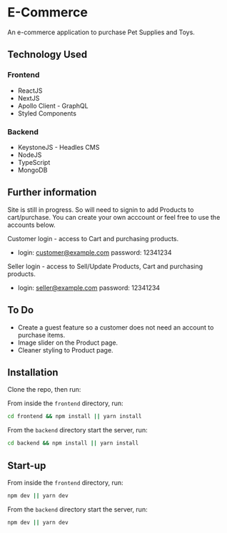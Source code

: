 # E-Commerce

An e-commerce application to purchase Pet Supplies and Toys.

## Technology Used
### Frontend
* ReactJS
* NextJS
* Apollo Client - GraphQL
* Styled Components

### Backend
* KeystoneJS - Headles CMS
* NodeJS
* TypeScript
* MongoDB

## Further information
Site is still in progress. So will need to signin to add Products to cart/purchase. You can create your own acccount or feel free to use the accounts below.

Customer login - access to Cart and purchasing products.
* login: customer@example.com password: 12341234

Seller login - access to Sell/Update Products, Cart and purchasing products.
* login: seller@example.com password: 12341234

## To Do
* Create a guest feature so a customer does not need an account to purchase items.
* Image slider on the Product page.
* Cleaner styling to Product page.

## Installation

Clone the repo, then run:

From inside the `frontend` directory, run:
```bash
cd frontend && npm install || yarn install
```

From the `backend` directory start the server, run:
```bash
cd backend && npm install || yarn install
```

## Start-up

From inside the `frontend` directory, run:
```bash
npm dev || yarn dev
```

From the `backend` directory start the server, run:
```bash
npm dev || yarn dev
```
